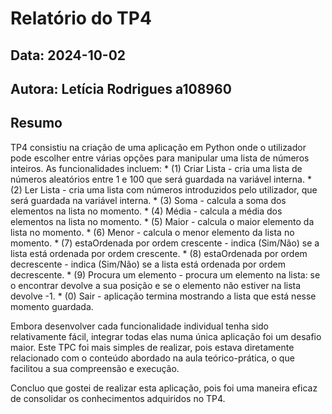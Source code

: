 # Relatório do TP4
## Data: 2024-10-02
## Autora: Letícia Rodrigues a108960

## Resumo

 TP4 consistiu na criação de uma aplicação em Python onde o utilizador pode escolher entre várias opções para manipular uma lista de números inteiros. As funcionalidades incluem:
    * (1) Criar Lista - cria uma lista de números aleatórios entre 1 e 100 que será guardada na variável interna.
    * (2) Ler Lista - cria uma lista com números introduzidos pelo utilizador, que será guardada na variável interna.
    * (3) Soma - calcula a soma dos elementos na lista no momento.
    * (4) Média - calcula a média dos elementos na lista no momento.
    * (5) Maior - calcula o maior elemento da lista no momento.
    * (6) Menor - calcula o menor elemento da lista no momento.
    * (7) estaOrdenada por ordem crescente - indica (Sim/Não) se a lista está ordenada por ordem crescente.
    * (8) estaOrdenada por ordem decrescente - indica (Sim/Não) se a lista está ordenada por ordem decrescente.
    * (9) Procura um elemento - procura um elemento na lista:  se o encontrar devolve a sua posição e se o elemento não estiver na lista devolve -1.
    * (0) Sair - aplicação termina mostrando a lista que está nesse momento guardada.

Embora desenvolver cada funcionalidade individual tenha sido relativamente fácil, integrar todas elas numa única aplicação foi um desafio maior. Este TPC foi mais simples de realizar, pois estava diretamente relacionado com o conteúdo abordado na aula teórico-prática, o que facilitou a sua compreensão e execução.

Concluo que gostei de realizar esta aplicação, pois foi uma maneira eficaz de consolidar os conhecimentos adquiridos no TP4.
